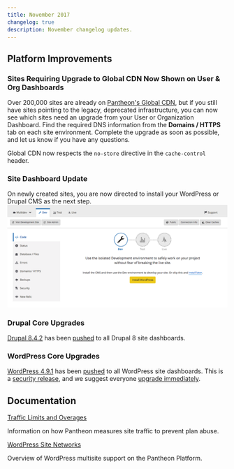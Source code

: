```yaml
---
title: November 2017
changelog: true
description: November changelog updates.
---
```

## Platform Improvements
### Sites Requiring Upgrade to Global CDN Now Shown on User & Org Dashboards
Over 200,000 sites are already on [Pantheon's Global CDN](/docs/global-cdn/), but if you still have sites pointing to the legacy, deprecated infrastructure, you can now see which sites need an upgrade from your User or Organization Dashboard. Find the required DNS information from the **Domains / HTTPS** tab on each site environment. Complete the upgrade as soon as possible, and let us know if you have any questions.

Global CDN now respects the `no-store` directive in the `cache-control` header.

### Site Dashboard Update
On newly created sites, you are now directed to install your WordPress or Drupal CMS as the next step.
![Install WordPress or Drupal](../images/dashboard/install-cms.png)

### Drupal Core Upgrades
[Drupal 8.4.2](https://www.drupal.org/project/drupal/releases/8.4.2) has been [pushed](https://github.com/pantheon-systems/drops-8/pull/196) to all Drupal 8 site dashboards.

### WordPress Core Upgrades
[WordPress 4.9.1](https://codex.wordpress.org/Version_4.9.1) has been [pushed](https://github.com/pantheon-systems/WordPress/pull/144) to all WordPress site dashboards. This is a [security release](https://status.pantheon.io/incidents/ml7yn6xj8ffl), and we suggest everyone [upgrade immediately](/docs/core-updates/).

## Documentation

[Traffic Limits and Overages](/docs/traffic-limits/)

Information on how Pantheon measures site traffic to prevent plan abuse.

[WordPress Site Networks](/docs/guides/multisite/)

Overview of WordPress multisite support on the Pantheon Platform.
